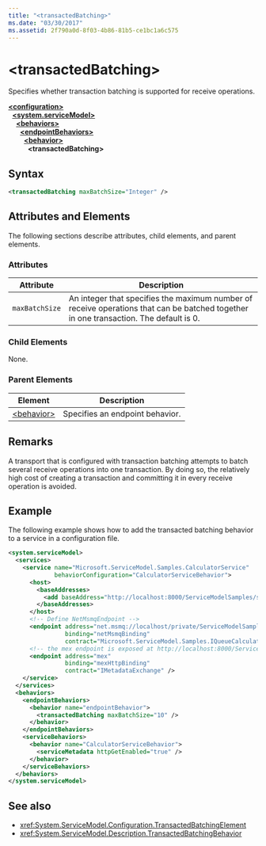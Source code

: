 ```yaml
---
title: "<transactedBatching>"
ms.date: "03/30/2017"
ms.assetid: 2f790a0d-8f03-4b86-81b5-ce1bc1a6c575
---
```


# \<transactedBatching>

Specifies whether transaction batching is supported for receive operations.

[**\<configuration>**](../configuration-element.md)\
&nbsp;&nbsp;[**\<system.serviceModel>**](system-servicemodel.md)\
&nbsp;&nbsp;&nbsp;&nbsp;[**\<behaviors>**](behaviors.md)\
&nbsp;&nbsp;&nbsp;&nbsp;&nbsp;&nbsp;[**\<endpointBehaviors>**](endpointbehaviors.md)\
&nbsp;&nbsp;&nbsp;&nbsp;&nbsp;&nbsp;&nbsp;&nbsp;[**\<behavior>**](behavior-of-endpointbehaviors.md)\
&nbsp;&nbsp;&nbsp;&nbsp;&nbsp;&nbsp;&nbsp;&nbsp;&nbsp;&nbsp;**\<transactedBatching>**  

## Syntax

```xml
<transactedBatching maxBatchSize="Integer" />
```

## Attributes and Elements

The following sections describe attributes, child elements, and parent elements.

### Attributes

|Attribute|Description|
|---------------|-----------------|
|`maxBatchSize`|An integer that specifies the maximum number of receive operations that can be batched together in one transaction. The default is 0.|

### Child Elements

None.

### Parent Elements

|Element|Description|
|-------------|-----------------|
|[\<behavior>](behavior-of-endpointbehaviors.md)|Specifies an endpoint behavior.|

## Remarks

A transport that is configured with transaction batching attempts to batch several receive operations into one transaction. By doing so, the relatively high cost of creating a transaction and committing it in every receive operation is avoided.

## Example

The following example shows how to add the transacted batching behavior to a service in a configuration file.

```xml
<system.serviceModel>
  <services>
    <service name="Microsoft.ServiceModel.Samples.CalculatorService"
             behaviorConfiguration="CalculatorServiceBehavior">
      <host>
        <baseAddresses>
          <add baseAddress="http://localhost:8000/ServiceModelSamples/service" />
        </baseAddresses>
      </host>
      <!-- Define NetMsmqEndpoint -->
      <endpoint address="net.msmq://localhost/private/ServiceModelSamples"
                binding="netMsmqBinding"
                contract="Microsoft.ServiceModel.Samples.IQueueCalculator" />
      <!-- the mex endpoint is exposed at http://localhost:8000/ServiceModelSamples/service/mex -->
      <endpoint address="mex"
                binding="mexHttpBinding"
                contract="IMetadataExchange" />
    </service>
  </services>
  <behaviors>
    <endpointBehaviors>
      <behavior name="endpointBehavior">
        <transactedBatching maxBatchSize="10" />
      </behavior>
    </endpointBehaviors>
    <serviceBehaviors>
      <behavior name="CalculatorServiceBehavior">
        <serviceMetadata httpGetEnabled="true" />
      </behavior>
    </serviceBehaviors>
  </behaviors>
</system.serviceModel>
```

## See also

- <xref:System.ServiceModel.Configuration.TransactedBatchingElement>
- <xref:System.ServiceModel.Description.TransactedBatchingBehavior>
